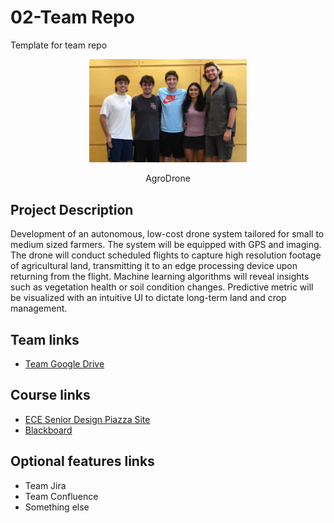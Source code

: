 # 02-Team Repo
Template for team repo

<p align="center">
<img src="./images/Team17.jpg" width="50%">
</p>
<p align="center">
AgroDrone
</p>

## Project Description
Development of an autonomous, low-cost drone system tailored for small to medium sized farmers. The system will be equipped with GPS and imaging. The drone will conduct scheduled flights to capture high resolution footage of agricultural land, transmitting it to an edge processing device upon returning from the flight. Machine learning algorithms will reveal insights such as vegetation health or soil condition changes. Predictive metric will be visualized with an intuitive UI to dictate long-term land and crop management. 

## Team links
- [Team Google Drive](https://drive.google.com/drive/folders/1WXGS06JhJVErATNQunCJKyWSXmYbJJC9?usp=sharing)

## Course links
- [ECE Senior Design Piazza Site](https://piazza.com/bu/fall2025/ec463/home)
- [Blackboard](http://learn.bu.edu/)


## Optional features links
- Team Jira
- Team Confluence
- Something else

